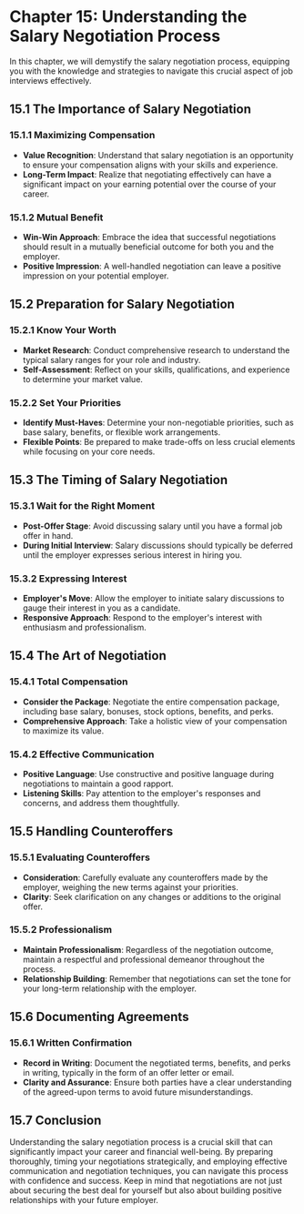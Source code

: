 Chapter 15: Understanding the Salary Negotiation Process
========================================================

In this chapter, we will demystify the salary negotiation process, equipping you with the knowledge and strategies to navigate this crucial aspect of job interviews effectively.

15.1 **The Importance of Salary Negotiation**
---------------------------------------------

### 15.1.1 **Maximizing Compensation**

* **Value Recognition**: Understand that salary negotiation is an opportunity to ensure your compensation aligns with your skills and experience.
* **Long-Term Impact**: Realize that negotiating effectively can have a significant impact on your earning potential over the course of your career.

### 15.1.2 **Mutual Benefit**

* **Win-Win Approach**: Embrace the idea that successful negotiations should result in a mutually beneficial outcome for both you and the employer.
* **Positive Impression**: A well-handled negotiation can leave a positive impression on your potential employer.

15.2 **Preparation for Salary Negotiation**
-------------------------------------------

### 15.2.1 **Know Your Worth**

* **Market Research**: Conduct comprehensive research to understand the typical salary ranges for your role and industry.
* **Self-Assessment**: Reflect on your skills, qualifications, and experience to determine your market value.

### 15.2.2 **Set Your Priorities**

* **Identify Must-Haves**: Determine your non-negotiable priorities, such as base salary, benefits, or flexible work arrangements.
* **Flexible Points**: Be prepared to make trade-offs on less crucial elements while focusing on your core needs.

15.3 **The Timing of Salary Negotiation**
-----------------------------------------

### 15.3.1 **Wait for the Right Moment**

* **Post-Offer Stage**: Avoid discussing salary until you have a formal job offer in hand.
* **During Initial Interview**: Salary discussions should typically be deferred until the employer expresses serious interest in hiring you.

### 15.3.2 **Expressing Interest**

* **Employer's Move**: Allow the employer to initiate salary discussions to gauge their interest in you as a candidate.
* **Responsive Approach**: Respond to the employer's interest with enthusiasm and professionalism.

15.4 **The Art of Negotiation**
-------------------------------

### 15.4.1 **Total Compensation**

* **Consider the Package**: Negotiate the entire compensation package, including base salary, bonuses, stock options, benefits, and perks.
* **Comprehensive Approach**: Take a holistic view of your compensation to maximize its value.

### 15.4.2 **Effective Communication**

* **Positive Language**: Use constructive and positive language during negotiations to maintain a good rapport.
* **Listening Skills**: Pay attention to the employer's responses and concerns, and address them thoughtfully.

15.5 **Handling Counteroffers**
-------------------------------

### 15.5.1 **Evaluating Counteroffers**

* **Consideration**: Carefully evaluate any counteroffers made by the employer, weighing the new terms against your priorities.
* **Clarity**: Seek clarification on any changes or additions to the original offer.

### 15.5.2 **Professionalism**

* **Maintain Professionalism**: Regardless of the negotiation outcome, maintain a respectful and professional demeanor throughout the process.
* **Relationship Building**: Remember that negotiations can set the tone for your long-term relationship with the employer.

15.6 **Documenting Agreements**
-------------------------------

### 15.6.1 **Written Confirmation**

* **Record in Writing**: Document the negotiated terms, benefits, and perks in writing, typically in the form of an offer letter or email.
* **Clarity and Assurance**: Ensure both parties have a clear understanding of the agreed-upon terms to avoid future misunderstandings.

15.7 **Conclusion**
-------------------

Understanding the salary negotiation process is a crucial skill that can significantly impact your career and financial well-being. By preparing thoroughly, timing your negotiations strategically, and employing effective communication and negotiation techniques, you can navigate this process with confidence and success. Keep in mind that negotiations are not just about securing the best deal for yourself but also about building positive relationships with your future employer.
